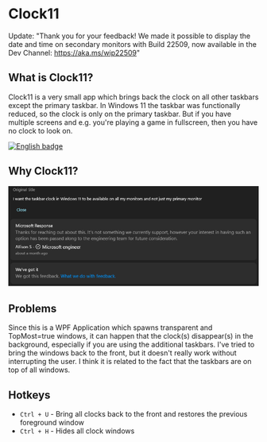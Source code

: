 # Clock11

Update: "Thank you for your feedback! We made it possible to display the date and time on secondary monitors with Build 22509, now available in the Dev Channel: https://aka.ms/wip22509"

## What is Clock11?

Clock11 is a very small app which brings back the clock on all other taskbars except the primary taskbar.
In Windows 11 the taskbar was functionally reduced, so the clock is only on the primary taskbar. But if you have
multiple screens and e.g. you're playing a game in fullscreen, then you have no clock to look on. 

<a href='https://www.microsoft.com/en-us/p/clock11/9mvg23f3kc11#activetab=pivot:overviewtab'><img src='https://developer.microsoft.com/store/badges/images/English_get-it-from-MS.png' alt='English badge' width="150" /></a>

## Why Clock11?
![feedback.png](https://github.com/andyld97/Clock11/blob/main/Clock11/Assets/feedback.png)

## Problems

Since this is a WPF Application which spawns transparent and TopMost=true windows, it can happen that the clock(s)
disappear(s) in the background, especially if you are using the additional taskbars. I've tried to bring the windows back to the front, but it doesn't really work without interrupting the user. I think it is related to the fact that the taskbars are on top of all windows.

## Hotkeys
- `Ctrl + U` - Bring all clocks back to the front and restores the previous foreground window
- `Ctrl + H` - Hides all clock windows
